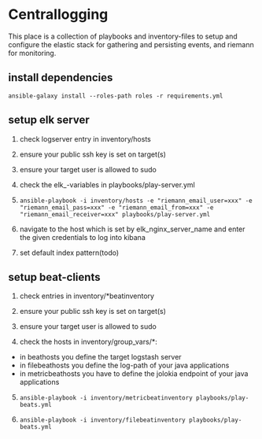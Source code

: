 # Centrallogging

This place is a collection of playbooks and inventory-files to setup and configure the elastic stack for gathering and persisting events, and riemann for monitoring.

## install dependencies

`ansible-galaxy install --roles-path roles -r requirements.yml`

## setup elk server

1. check logserver entry in inventory/hosts

2. ensure your public ssh key is set on target(s)

3. ensure your target user is allowed to sudo

4. check the elk_-variables in playbooks/play-server.yml

5. `ansible-playbook -i inventory/hosts -e "riemann_email_user=xxx" -e "riemann_email_pass=xxx" -e "riemann_email_from=xxx" -e "riemann_email_receiver=xxx" playbooks/play-server.yml`

6. navigate to the host which is set by elk_nginx_server_name and enter the given credentials to log into kibana

7. set default index pattern(todo)

## setup beat-clients

1. check entries in inventory/*beatinventory

2. ensure your public ssh key is set on target(s)

3. ensure your target user is allowed to sudo

4. check the hosts in inventory/group_vars/*:
- in beathosts you define the target logstash server
- in filebeathosts you define the log-path of your java applications
- in metricbeathosts you have to define the jolokia endpoint of your java applications

5. `ansible-playbook -i inventory/metricbeatinventory playbooks/play-beats.yml`

6. `ansible-playbook -i inventory/filebeatinventory playbooks/play-beats.yml`
